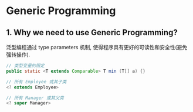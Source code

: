 # Generic Programming

## 1. Why we need to use Generic Programming?
泛型编程通过 type parameters 机制, 使得程序具有更好的可读性和安全性(避免强转操作).


```java
// 类型变量的限定
public static <T extends Comparable> T min (T[] a) {}

// 所有 Employee 或其子类
<? extends Employee>

// 所有 Manager 或其父类
<? super Manager>

```


